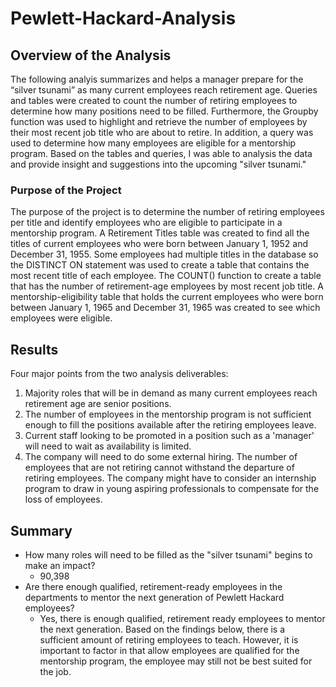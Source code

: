 # Pewlett-Hackard-Analysis

## Overview of the Analysis
The following analyis summarizes and helps a manager prepare for the “silver tsunami” as many current employees reach retirement age. Queries and tables were created to count the number of retiring employees to determine how many positions need to be filled. Furthermore, the Groupby function was used to highlight and retrieve the number of employees by their most recent job title who are about to retire. In addition, a query was used to determine how many employees are eligible for a mentorship program. Based on the tables and queries, I was able to analysis the data and provide insight and suggestions into the upcoming "silver tsunami."

### Purpose of the Project
The purpose of the project is to determine the number of retiring employees per title and identify employees who are eligible to participate in a mentorship program. A Retirement Titles table was created to find all the titles of current employees who were born between January 1, 1952 and December 31, 1955. Some employees had multiple titles in the database so the DISTINCT ON statement was used to create a table that contains the most recent title of each employee. The COUNT() function to create a table that has the number of retirement-age employees by most recent job title. A mentorship-eligibility table that holds the current employees who were born between January 1, 1965 and December 31, 1965 was created to see which employees were eligible.

## Results
Four major points from the two analysis deliverables:
1. Majority roles that will be in demand as many current employees reach retirement age are senior positions.
2. The number of employees in the mentorship program is not sufficient enough to fill the positions available after the retiring employees leave.
3. Current staff looking to be promoted in a position such as a 'manager' will need to wait as availability is limited. 
4. The company will need to do some external hiring. The number of employees that are not retiring cannot withstand the departure of retiring employees. The company might have to consider an internship program to draw in young aspiring professionals to compensate for the loss of employees.

## Summary
- How many roles will need to be filled as the "silver tsunami" begins to make an impact?
    - 90,398
- Are there enough qualified, retirement-ready employees in the departments to mentor the next generation of Pewlett Hackard employees?
    - Yes, there is enough qualified, retirement ready employees to mentor the next generation. Based on the findings below, there is a sufficient amount of retiring employees to teach. However, it is important to factor in that allow employees are qualified for the mentorship program, the employee may still not be best suited for the job.


